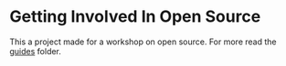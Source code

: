 # Getting Involved In Open Source

This a project made for a workshop on open source. For more read the [guides](./guide) folder.
